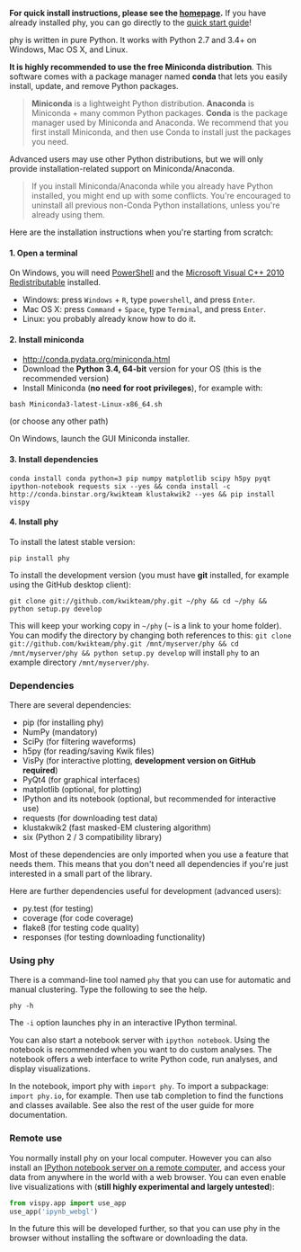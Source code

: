 **For quick install instructions, please see the [homepage](index.md).** If you have already installed phy, you can go directly to the [quick start guide](quick-start.md)!

phy is written in pure Python. It works with Python 2.7 and 3.4+ on Windows, Mac OS X, and Linux.

**It is highly recommended to use the free Miniconda distribution**. This software comes with a package manager named **conda** that lets you easily install, update, and remove Python packages.

> **Miniconda** is a lightweight Python distribution. **Anaconda** is Miniconda + many common Python packages. **Conda** is the package manager used by Miniconda and Anaconda. We recommend that you first install Miniconda, and then use Conda to install just the packages you need.

Advanced users may use other Python distributions, but we will only provide installation-related support on Miniconda/Anaconda.

> If you install Miniconda/Anaconda while you already have Python installed, you might end up with some conflicts. You're encouraged to uninstall all previous non-Conda Python installations, unless you're already using them.

Here are the installation instructions when you're starting from scratch:

#### 1. Open a terminal

On Windows, you will need [PowerShell](http://social.technet.microsoft.com/wiki/contents/articles/21016.how-to-install-windows-powershell-4-0.aspx) and the [Microsoft Visual C++ 2010 Redistributable](https://www.microsoft.com/en-gb/download/details.aspx?id=14632) installed.

* Windows: press `Windows` + `R`, type `powershell`, and press `Enter`.
* Mac OS X: press `Command` + `Space`, type `Terminal`, and press `Enter`.
* Linux: you probably already know how to do it.

#### 2. Install miniconda

* http://conda.pydata.org/miniconda.html
* Download the **Python 3.4, 64-bit** version for your OS (this is the recommended version)
* Install Miniconda (**no need for root privileges**), for example with:

```
bash Miniconda3-latest-Linux-x86_64.sh
```

(or choose any other path)

On Windows, launch the GUI Miniconda installer.

#### 3. Install dependencies

```
conda install conda python=3 pip numpy matplotlib scipy h5py pyqt ipython-notebook requests six --yes && conda install -c http://conda.binstar.org/kwikteam klustakwik2 --yes && pip install vispy
```

#### 4. Install phy

To install the latest stable version:

```
pip install phy
```

To install the development version (you must have **git** installed, for example using the GitHub desktop client):

```
git clone git://github.com/kwikteam/phy.git ~/phy && cd ~/phy && python setup.py develop
```
This will keep your working copy in `~/phy` (`~` is a link to your home folder). You can modify the directory by changing both references to this: ```git clone git://github.com/kwikteam/phy.git /mnt/myserver/phy && cd /mnt/myserver/phy && python setup.py develop``` will install `phy` to an example directory `/mnt/myserver/phy`.

### Dependencies

There are several dependencies:

* pip (for installing phy)
* NumPy (mandatory)
* SciPy (for filtering waveforms)
* h5py (for reading/saving Kwik files)
* VisPy (for interactive plotting, **development version on GitHub required**)
* PyQt4 (for graphical interfaces)
* matplotlib (optional, for plotting)
* IPython and its notebook (optional, but recommended for interactive use)
* requests (for downloading test data)
* klustakwik2 (fast masked-EM clustering algorithm)
* six (Python 2 / 3 compatibility library)

Most of these dependencies are only imported when you use a feature that needs them. This means that you don't need all dependencies if you're just interested in a small part of the library.

Here are further dependencies useful for development (advanced users):

* py.test (for testing)
* coverage (for code coverage)
* flake8 (for testing code quality)
* responses (for testing downloading functionality)


### Using phy

There is a command-line tool named `phy` that you can use for automatic and manual clustering. Type the following to see the help.

```
phy -h
```

The `-i` option launches phy in an interactive IPython terminal.

You can also start a notebook server with `ipython notebook`. Using the notebook is recommended when you want to do custom analyses. The notebook offers a web interface to write Python code, run analyses, and display visualizations.

In the notebook, import phy with `import phy`. To import a subpackage: `import phy.io`, for example. Then use tab completion to find the functions and classes available. See also the rest of the user guide for more documentation.


### Remote use

You normally install phy on your local computer. However you can also install an [IPython notebook server on a remote computer](https://ipython.org/ipython-doc/dev/notebook/public_server.html), and access your data from anywhere in the world with a web browser. You can even enable live visualizations with (**still highly experimental and largely untested**):

```python
from vispy.app import use_app
use_app('ipynb_webgl')
```

In the future this will be developed further, so that you can use phy in the browser without installing the software or downloading the data.
